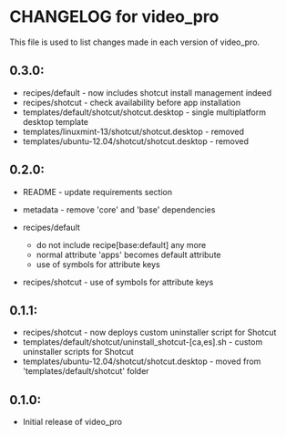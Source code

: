 # CHANGELOG for video_pro

This file is used to list changes made in each version of video_pro.

## 0.3.0:

* recipes/default - now includes shotcut install management indeed
* recipes/shotcut - check availability before app installation
* templates/default/shotcut/shotcut.desktop      - single multiplatform desktop template
* templates/linuxmint-13/shotcut/shotcut.desktop - removed
* templates/ubuntu-12.04/shotcut/shotcut.desktop - removed

## 0.2.0:

* README   - update requirements section
* metadata - remove 'core' and 'base' dependencies

* recipes/default

  - do not include recipe[base:default] any more
  - normal attribute 'apps' becomes default attribute
  - use of symbols for attribute keys

* recipes/shotcut - use of symbols for attribute keys

## 0.1.1:

* recipes/shotcut - now deploys custom uninstaller script for Shotcut
* templates/default/shotcut/uninstall_shotcut-[ca,es].sh - custom uninstaller scripts for Shotcut
* templates/ubuntu-12.04/shotcut/shotcut.desktop         - moved from 'templates/default/shotcut' folder

## 0.1.0:

* Initial release of video_pro

